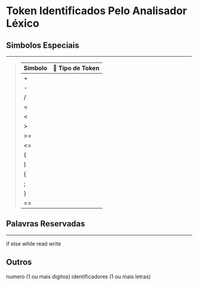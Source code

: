 # Token Identificados Pelo Analisador Léxico

## Simbolos Especiais

-------------------
> | Simbolo  | 📐 Tipo de Token  |
> | ---| ---     |
> | + |    |
> | - |  |
> | / |    |
> | = |     |
> | < |    |
> | > |    |
> | >=    |
> | <= |   |
> | ( |    |
> | ) |     |
> | { |    |
> | ; |    |
> | } |  |
> | == |    |



## Palavras Reservadas
------------------------
if 
else
while
read
write

Outros
------
numero (1 ou mais digitos)
identificadores (1 ou mais letras)
